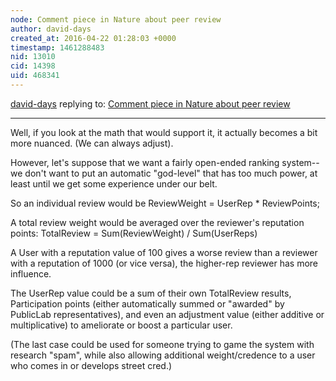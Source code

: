 ```yaml
---
node: Comment piece in Nature about peer review
author: david-days
created_at: 2016-04-22 01:28:03 +0000
timestamp: 1461288483
nid: 13010
cid: 14398
uid: 468341
---
```




[david-days](../profile/david-days) replying to: [Comment piece in Nature about peer review](../notes/liz/04-21-2016/comment-piece-in-nature-about-peer-review)

----
Well, if you look at the math that would support it, it actually becomes a bit more nuanced. (We can always adjust).

However, let's suppose that we want a fairly open-ended ranking system--we don't want to put an automatic "god-level" that has too much power, at least until we get some experience under our belt.

So an individual review would be 
    ReviewWeight = UserRep * ReviewPoints;

A total review weight would be averaged over the reviewer's reputation points:
    TotalReview = Sum(ReviewWeight) / Sum(UserReps)

A User with a reputation value of 100 gives a worse review than a reviewer with a reputation of 1000 (or vice versa), the higher-rep reviewer has more influence.

The UserRep value could be a sum of their own TotalReview results, Participation points (either automatically summed or "awarded" by PublicLab representatives), and even an adjustment value (either additive or multiplicative) to ameliorate or boost a particular user. 

(The last case could be used for someone trying to game the system with research "spam", while also allowing additional weight/credence to a user who comes in or develops street cred.)
